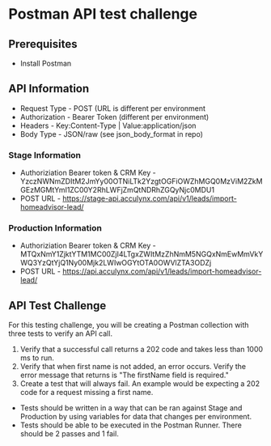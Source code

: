 # Postman API test challenge
<h2>Prerequisites</h2>

* Install Postman

<h2>API Information</h2>

* Request Type - POST (URL is different per environment
* Authorization - Bearer Token (different per environment)
* Headers - Key:Content-Type | Value:application/json
* Body Type - JSON/raw (see json_body_format in repo)

<h3>Stage Information</h3>

* Authoriziation Bearer token & CRM Key - YzczNWNmZDItM2JmYy00OTNiLTk2YzgtOGFiOWZhMGQ0MzViM2ZkMGEzMGMtYmI1ZC00Y2RhLWFjZmQtNDRhZGQyNjc0MDU1
* POST URL - https://stage-api.acculynx.com/api/v1/leads/import-homeadvisor-lead/

<h3>Production Information</h3>

* Authoriziation Bearer token & CRM Key - MTQxNmY1ZjktYTM1MC00ZjI4LTgxZWItMzZhNmM5NGQxNmEwMmVkYWQ3YzQtYjQ1Ny00Mjk2LWIwOGYtOTA0OWVlZTA3ODZj
* POST URL - https://api.acculynx.com/api/v1/leads/import-homeadvisor-lead/

<h2>API Test Challenge</h2>

For this testing challenge, you will be creating a Postman collection with three tests to verify an API call.
1. Verify that a successful call returns a 202 code and takes less than 1000 ms to run.
2. Verify that when first name is not added, an error occurs.  Verify the error message that returns is "The firstName field is required."
3. Create a test that will always fail. An example would be expecting a 202 code for a request missing a first name.

* Tests should be written in a way that can be ran against Stage and Production by using variables for data that changes per environment.
* Tests should be able to be executed in the Postman Runner. There should be 2 passes and 1 fail.
